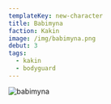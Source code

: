 ```yaml
---
templateKey: new-character
title: Babimyna
faction: Kakin
image: /img/babimyna.png
debut: 3
tags:
  - kakin
  - bodyguard
---
```


![babimyna](/img/babimyna.png)
